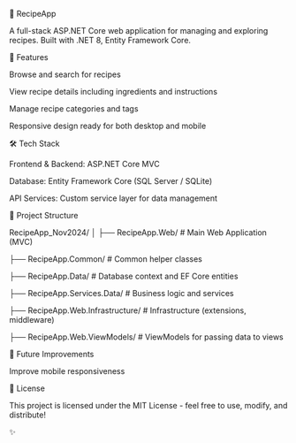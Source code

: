 🍳 RecipeApp

A full-stack ASP.NET Core web application for managing and exploring recipes.
Built with .NET 8, Entity Framework Core.

🚀 Features

Browse and search for recipes

View recipe details including ingredients and instructions

Manage recipe categories and tags

Responsive design ready for both desktop and mobile

🛠️ Tech Stack

Frontend & Backend: ASP.NET Core MVC

Database: Entity Framework Core (SQL Server / SQLite)

API Services: Custom service layer for data management

📁 Project Structure

RecipeApp_Nov2024/
│
├── RecipeApp.Web/             # Main Web Application (MVC)

├── RecipeApp.Common/          # Common helper classes

├── RecipeApp.Data/            # Database context and EF Core entities

├── RecipeApp.Services.Data/   # Business logic and services

├── RecipeApp.Web.Infrastructure/ # Infrastructure (extensions, middleware)

├── RecipeApp.Web.ViewModels/  # ViewModels for passing data to views

📝 Future Improvements

Improve mobile responsiveness

📄 License

This project is licensed under the MIT License - feel free to use, modify, and distribute!

✨
